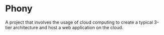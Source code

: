 # Phony
A project that involves the usage of cloud computing to create a typical 3-tier architecture and host a web application on the cloud.  
